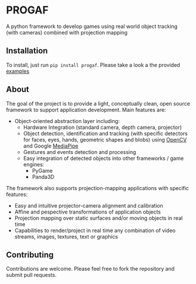 # PROGAF
A python framework to develop games using real world object tracking (with cameras) combined with projection mapping

## Installation
To install, just run `pip install progaf`. Please take a look a the provided [examples](https://github.com/jcfandinocal/progaf/tree/main/examples)

## About
The goal of the project is to provide a light, conceptually clean, open source framework to support application development. Main features are:
- Object-oriented abstraction layer including: 
  - Hardware Integration (standard camera, depth camera, projector)
  - Object detection, identification and tracking (with specific detectors for faces, eyes, hands, geometric shapes and blobs) using [OpenCV](https://opencv.org) and Google [MediaPipe](https://github.com/google/mediapipe)
  - Gestures and events detection and processing
  - Easy integration of detected objects into other frameworks / game engines: 
    - PyGame
    - Panda3D

The framework also supports projection-mapping applications with specific features:
- Easy and intuitive projector-camera alignment and calibration
- Affine and pespective transformations of application objects
- Projection mapping over static surfaces and/or moving objects in real time
- Capabilities to render/project in real time any combination of video streams, images, textures, text or graphics

## Contributing
Contributions are welcome. Please feel free to fork the repository and submit pull requests.
